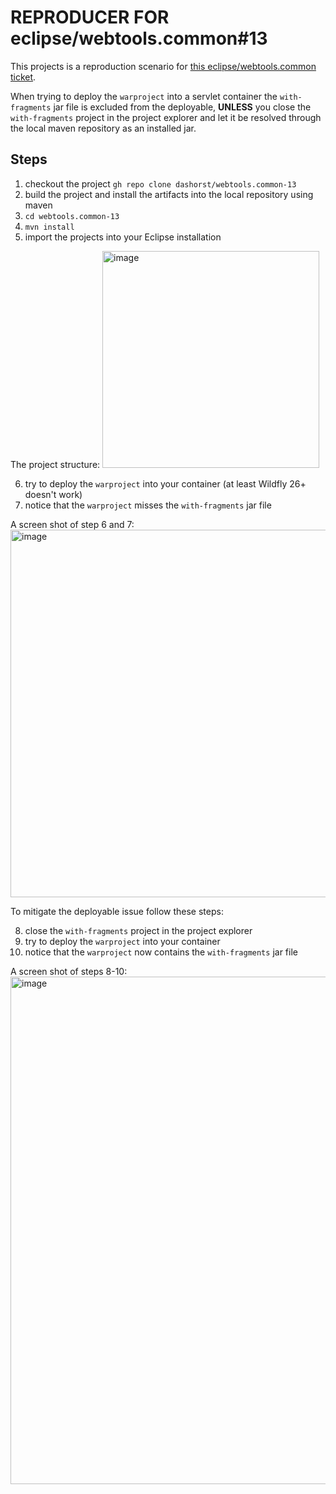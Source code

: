# REPRODUCER FOR eclipse/webtools.common#13

This projects is a reproduction scenario for [this eclipse/webtools.common ticket](https://github.com/eclipse-wtp-common/webtools.common/issues/13).

When trying to deploy the `warproject` into a servlet container the `with-fragments` jar file is excluded from the deployable, **UNLESS** you close the `with-fragments` project in the project explorer and let it be resolved through the local maven repository as an installed jar.

## Steps

1. checkout the project `gh repo clone dashorst/webtools.common-13`
2. build the project and install the artifacts into the local repository using maven
3. `cd webtools.common-13`
4. `mvn install`
5. import the projects into your Eclipse installation

The project structure:
<img width="347" alt="image" src="https://github.com/user-attachments/assets/6bb4f198-7619-41d1-9bf2-fac3550950db" />

6. try to deploy the `warproject` into your container (at least Wildfly 26+ doesn't work)
7. notice that the `warproject` misses the `with-fragments` jar file

A screen shot of step 6 and 7:
<img width="588" alt="image" src="https://github.com/user-attachments/assets/714bb8b9-51fa-46d1-8b13-a814ffa9bd0e" />

To mitigate the deployable issue follow these steps:

8. close the `with-fragments` project in the project explorer
9. try to deploy the `warproject` into your container
10. notice that the `warproject` now contains the `with-fragments` jar file

A screen shot of steps 8-10:
<img width="812" alt="image" src="https://github.com/user-attachments/assets/beecf595-4a72-4cb5-b8cd-9781e4185b78" />
